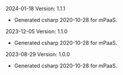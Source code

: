 2024-01-18 Version: 1.1.1
- Generated csharp 2020-10-28 for mPaaS.

2023-12-05 Version: 1.1.0
- Generated csharp 2020-10-28 for mPaaS.

2023-08-29 Version: 1.0.0
- Generated csharp 2020-10-28 for mPaaS.

